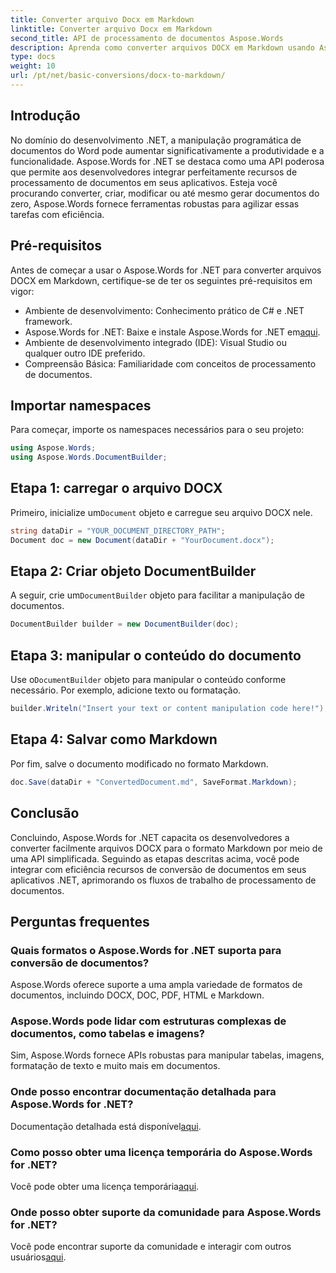 ```yaml
---
title: Converter arquivo Docx em Markdown
linktitle: Converter arquivo Docx em Markdown
second_title: API de processamento de documentos Aspose.Words
description: Aprenda como converter arquivos DOCX em Markdown usando Aspose.Words for .NET. Siga nosso guia detalhado para integração perfeita em seus aplicativos .NET.
type: docs
weight: 10
url: /pt/net/basic-conversions/docx-to-markdown/
---
```

## Introdução

No domínio do desenvolvimento .NET, a manipulação programática de documentos do Word pode aumentar significativamente a produtividade e a funcionalidade. Aspose.Words for .NET se destaca como uma API poderosa que permite aos desenvolvedores integrar perfeitamente recursos de processamento de documentos em seus aplicativos. Esteja você procurando converter, criar, modificar ou até mesmo gerar documentos do zero, Aspose.Words fornece ferramentas robustas para agilizar essas tarefas com eficiência.

## Pré-requisitos

Antes de começar a usar o Aspose.Words for .NET para converter arquivos DOCX em Markdown, certifique-se de ter os seguintes pré-requisitos em vigor:

- Ambiente de desenvolvimento: Conhecimento prático de C# e .NET framework.
- Aspose.Words for .NET: Baixe e instale Aspose.Words for .NET em[aqui](https://releases.aspose.com/words/net/).
- Ambiente de desenvolvimento integrado (IDE): Visual Studio ou qualquer outro IDE preferido.
- Compreensão Básica: Familiaridade com conceitos de processamento de documentos.

## Importar namespaces

Para começar, importe os namespaces necessários para o seu projeto:

```csharp
using Aspose.Words;
using Aspose.Words.DocumentBuilder;
```

## Etapa 1: carregar o arquivo DOCX

 Primeiro, inicialize um`Document` objeto e carregue seu arquivo DOCX nele.

```csharp
string dataDir = "YOUR_DOCUMENT_DIRECTORY_PATH";
Document doc = new Document(dataDir + "YourDocument.docx");
```

## Etapa 2: Criar objeto DocumentBuilder

 A seguir, crie um`DocumentBuilder` objeto para facilitar a manipulação de documentos.

```csharp
DocumentBuilder builder = new DocumentBuilder(doc);
```

## Etapa 3: manipular o conteúdo do documento

 Use o`DocumentBuilder` objeto para manipular o conteúdo conforme necessário. Por exemplo, adicione texto ou formatação.

```csharp
builder.Writeln("Insert your text or content manipulation code here!");
```

## Etapa 4: Salvar como Markdown

Por fim, salve o documento modificado no formato Markdown.

```csharp
doc.Save(dataDir + "ConvertedDocument.md", SaveFormat.Markdown);
```

## Conclusão

Concluindo, Aspose.Words for .NET capacita os desenvolvedores a converter facilmente arquivos DOCX para o formato Markdown por meio de uma API simplificada. Seguindo as etapas descritas acima, você pode integrar com eficiência recursos de conversão de documentos em seus aplicativos .NET, aprimorando os fluxos de trabalho de processamento de documentos.

## Perguntas frequentes

### Quais formatos o Aspose.Words for .NET suporta para conversão de documentos?
Aspose.Words oferece suporte a uma ampla variedade de formatos de documentos, incluindo DOCX, DOC, PDF, HTML e Markdown.

### Aspose.Words pode lidar com estruturas complexas de documentos, como tabelas e imagens?
Sim, Aspose.Words fornece APIs robustas para manipular tabelas, imagens, formatação de texto e muito mais em documentos.

### Onde posso encontrar documentação detalhada para Aspose.Words for .NET?
 Documentação detalhada está disponível[aqui](https://reference.aspose.com/words/net/).

### Como posso obter uma licença temporária do Aspose.Words for .NET?
 Você pode obter uma licença temporária[aqui](https://purchase.aspose.com/temporary-license/).

### Onde posso obter suporte da comunidade para Aspose.Words for .NET?
 Você pode encontrar suporte da comunidade e interagir com outros usuários[aqui](https://forum.aspose.com/c/words/8).
